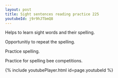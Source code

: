 ```yaml
---
layout: post
title: Sight sentences reading practice 225
youtubeId: j9r9hJTbmQ8
---
```

 
 
Helps to learn sight words and their spelling.

Opportunitiy to repeat the spelling. 

Practice spelling. 
 
Practice for spelling bee competitions. 
 
{% include youtubePlayer.html id=page.youtubeId %}
 
 
